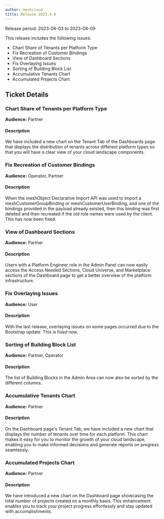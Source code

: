 ```yaml
---
author: meshcloud
title: Release 2023.9.0
---
```


Release period: 2023-08-03 to 2023-08-09

This release includes the following issues:
* Chart Share of Tenants per Platform Type
* Fix Recreation of Customer Bindings
* View of Dashboard Sections
* Fix Overlaying Issues
* Sorting of Building Block List
* Accumulative Tenants Chart
* Accumulated Projects Chart
<!--truncate-->

## Ticket Details
### Chart Share of Tenants per Platform Type
**Audience:** Partner<br>

#### Description
We have included a new chart on the Tenant Tab of the Dashboards page 
that displays the distribution of tenants across different platform 
types so that you will have a clear view of your cloud landscape components.

### Fix Recreation of Customer Bindings
**Audience:** Operator, Partner<br>

#### Description
When the meshObject Declarative Import API was used to import a
meshCustomerGroupBinding or meshCustomerUserBinding, and one of the bindings
provided in the payload already existed, then this binding was first deleted
and then recreated if the old role names were used by the client. This has now
been fixed.

### View of Dashboard Sections
**Audience:** Partner<br>

#### Description
Users with a Platform Engineer role in the Admin Panel can now 
easily access the Access Needed Sections, Cloud Universe, and 
Marketplace sections of the Dashboard page to get a better 
overview of the platform infrastructure.

### Fix Overlaying Issues
**Audience:** User<br>

#### Description
With the last release, overlaying issues on some pages occurred due to the Bootstrap update. This is fixed now.

### Sorting of Building Block List
**Audience:** Partner, Operator<br>

#### Description
The list of Building Blocks in the Admin Area can now also be sorted by the different columns.

### Accumulative Tenants Chart
**Audience:** Partner<br>

#### Description
On the Dashboard page's Tenant Tab, we have included a 
new chart that displays the number of tenants over time 
for each platform. This chart makes it easy for you to 
monitor the growth of your cloud landscape, enabling you 
to make informed decisions and generate reports on progress 
seamlessly.

### Accumulated Projects Chart
**Audience:** Partner<br>

#### Description
We have introduced a new chart on the Dashboard page showcasing 
the total number of projects created on a monthly basis. This 
enhancement enables you to track your project progress effortlessly 
and stay updated with accomplishments.

